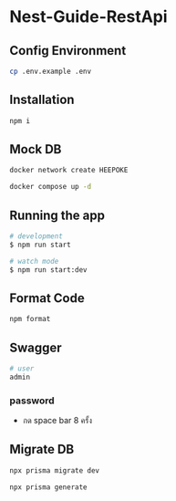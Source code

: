 # Nest-Guide-RestApi

## Config Environment

```bash
cp .env.example .env
```

## Installation

```bash
npm i
```

## Mock DB

```bash
docker network create HEEPOKE
```

```bash
docker compose up -d
```

## Running the app

```bash
# development
$ npm run start

# watch mode
$ npm run start:dev
```

## Format Code

```bash
npm format
```

## Swagger

```bash
# user
admin
```

### password

- กด space bar 8 ครั้ง

## Migrate DB

```bash
npx prisma migrate dev
```

```bash
npx prisma generate
```
